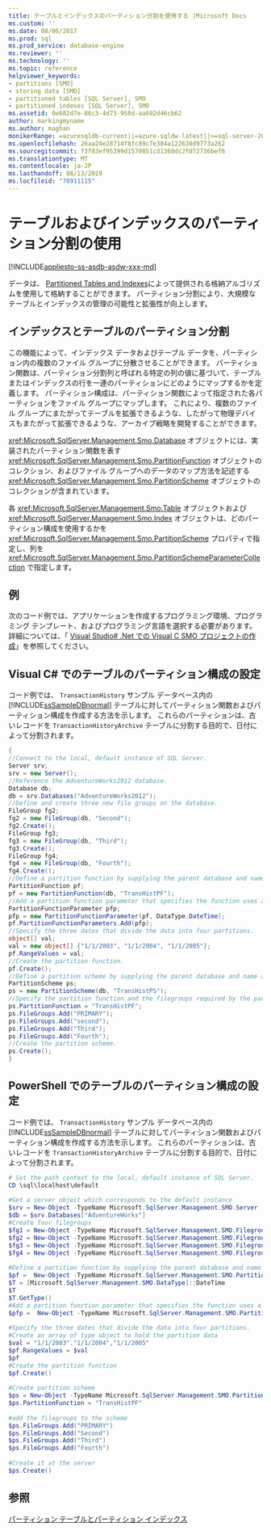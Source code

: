 ```yaml
---
title: テーブルとインデックスのパーティション分割を使用する |Microsoft Docs
ms.custom: ''
ms.date: 08/06/2017
ms.prod: sql
ms.prod_service: database-engine
ms.reviewer: ''
ms.technology: ''
ms.topic: reference
helpviewer_keywords:
- partitions [SMO]
- storing data [SMO]
- partitioned tables [SQL Server], SMO
- partitioned indexes [SQL Server], SMO
ms.assetid: 0e682d7e-86c3-4d73-950d-aa692d46cb62
author: markingmyname
ms.author: maghan
monikerRange: =azuresqldb-current||=azure-sqldw-latest||>=sql-server-2016||=sqlallproducts-allversions||>=sql-server-linux-2017||=azuresqldb-mi-current
ms.openlocfilehash: 26aa24e28714f8fc89c7e384a122638d9773a262
ms.sourcegitcommit: f3f83ef95399d1570851cd1360dc2f072736bef6
ms.translationtype: MT
ms.contentlocale: ja-JP
ms.lasthandoff: 08/13/2019
ms.locfileid: "70911115"
---
```

# <a name="using-table-and-index-partitioning"></a>テーブルおよびインデックスのパーティション分割の使用
[!INCLUDE[appliesto-ss-asdb-asdw-xxx-md](../../../includes/appliesto-ss-asdb-asdw-xxx-md.md)]

  データは、 [Partitioned Tables and Indexes](../../../relational-databases/partitions/partitioned-tables-and-indexes.md)によって提供される格納アルゴリズムを使用して格納することができます。 パーティション分割により、大規模なテーブルとインデックスの管理の可能性と拡張性が向上します。  
  
## <a name="index-and-table-partitioning"></a>インデックスとテーブルのパーティション分割  
 この機能によって、インデックス データおよびテーブル データを、パーティション内の複数のファイル グループに分散させることができます。 パーティション関数は、パーティション分割列と呼ばれる特定の列の値に基づいて、テーブルまたはインデックスの行を一連のパーティションにどのようにマップするかを定義します。 パーティション構成は、パーティション関数によって指定された各パーティションをファイル グループにマップします。 これにより、複数のファイル グループにまたがってテーブルを拡張できるような、したがって物理デバイスもまたがって拡張できるような、アーカイブ戦略を開発することができます。  
  
 <xref:Microsoft.SqlServer.Management.Smo.Database> オブジェクトには、実装されたパーティション関数を表す <xref:Microsoft.SqlServer.Management.Smo.PartitionFunction> オブジェクトのコレクション、およびファイル グループへのデータのマップ方法を記述する <xref:Microsoft.SqlServer.Management.Smo.PartitionScheme> オブジェクトのコレクションが含まれています。  
  
 各 <xref:Microsoft.SqlServer.Management.Smo.Table> オブジェクトおよび <xref:Microsoft.SqlServer.Management.Smo.Index> オブジェクトは、どのパーティション構成を使用するかを <xref:Microsoft.SqlServer.Management.Smo.PartitionScheme> プロパティで指定し、列を <xref:Microsoft.SqlServer.Management.Smo.PartitionSchemeParameterCollection> で指定します。  
  
## <a name="example"></a>例  
 次のコード例では、アプリケーションを作成するプログラミング環境、プログラミング テンプレート、およびプログラミング言語を選択する必要があります。 詳細については、「 [Visual Studio&#35; .Net での Visual C SMO プロジェクトの作成](../../../relational-databases/server-management-objects-smo/how-to-create-a-visual-csharp-smo-project-in-visual-studio-net.md)」を参照してください。  
  
## <a name="setting-up-a-partition-scheme-for-a-table-in-visual-c"></a>Visual C# でのテーブルのパーティション構成の設定  
 コード例では、 `TransactionHistory` サンプル データベース内の [!INCLUDE[ssSampleDBnormal](../../../includes/sssampledbnormal-md.md)] テーブルに対してパーティション関数およびパーティション構成を作成する方法を示します。 これらのパーティションは、古いレコードを `TransactionHistoryArchive` テーブルに分割する目的で、日付によって分割されます。  
  
```csharp  
{   
//Connect to the local, default instance of SQL Server.   
Server srv;   
srv = new Server();   
//Reference the AdventureWorks2012 database.   
Database db;   
db = srv.Databases("AdventureWorks2012");   
//Define and create three new file groups on the database.   
FileGroup fg2;   
fg2 = new FileGroup(db, "Second");   
fg2.Create();   
FileGroup fg3;   
fg3 = new FileGroup(db, "Third");   
fg3.Create();   
FileGroup fg4;   
fg4 = new FileGroup(db, "Fourth");   
fg4.Create();   
//Define a partition function by supplying the parent database and name arguments in the constructor.   
PartitionFunction pf;   
pf = new PartitionFunction(db, "TransHistPF");   
//Add a partition function parameter that specifies the function uses a DateTime range type.   
PartitionFunctionParameter pfp;   
pfp = new PartitionFunctionParameter(pf, DataType.DateTime);   
pf.PartitionFunctionParameters.Add(pfp);   
//Specify the three dates that divide the data into four partitions.   
object[] val;   
val = new object[] {"1/1/2003", "1/1/2004", "1/1/2005"};   
pf.RangeValues = val;   
//Create the partition function.   
pf.Create();   
//Define a partition scheme by supplying the parent database and name arguments in the constructor.   
PartitionScheme ps;   
ps = new PartitionScheme(db, "TransHistPS");   
//Specify the partition function and the filegroups required by the partition scheme.   
ps.PartitionFunction = "TransHistPF";   
ps.FileGroups.Add("PRIMARY");   
ps.FileGroups.Add("second");   
ps.FileGroups.Add("Third");   
ps.FileGroups.Add("Fourth");   
//Create the partition scheme.   
ps.Create();   
}   
```  
  
## <a name="setting-up-a-partition-scheme-for-a-table-in-powershell"></a>PowerShell でのテーブルのパーティション構成の設定  
 コード例では、 `TransactionHistory` サンプル データベース内の [!INCLUDE[ssSampleDBnormal](../../../includes/sssampledbnormal-md.md)] テーブルに対してパーティション関数およびパーティション構成を作成する方法を示します。 これらのパーティションは、古いレコードを `TransactionHistoryArchive` テーブルに分割する目的で、日付によって分割されます。  
  
```powershell  
# Set the path context to the local, default instance of SQL Server.  
CD \sql\localhost\default  
  
#Get a server object which corresponds to the default instance  
$srv = New-Object -TypeName Microsoft.SqlServer.Management.SMO.Server  
$db = $srv.Databases["AdventureWorks"]  
#Create four filegroups  
$fg1 = New-Object -TypeName Microsoft.SqlServer.Management.SMO.Filegroup -argumentlist $db, "First"  
$fg2 = New-Object -TypeName Microsoft.SqlServer.Management.SMO.Filegroup -argumentlist $db, "Second"  
$fg3 = New-Object -TypeName Microsoft.SqlServer.Management.SMO.Filegroup -argumentlist $db, "Third"  
$fg4 = New-Object -TypeName Microsoft.SqlServer.Management.SMO.Filegroup -argumentlist $db, "Fourth"  
  
#Define a partition function by supplying the parent database and name arguments in the constructor.  
$pf =  New-Object -TypeName Microsoft.SqlServer.Management.SMO.PartitionFunction -argumentlist $db, "TransHistPF"  
$T = [Microsoft.SqlServer.Management.SMO.DataType]::DateTime  
$T  
$T.GetType()  
#Add a partition function parameter that specifies the function uses a DateTime range type.  
$pfp =  New-Object -TypeName Microsoft.SqlServer.Management.SMO.PartitionFunctionParameter -argumentlist $pf, $T  
  
#Specify the three dates that divide the data into four partitions.   
#Create an array of type object to hold the partition data  
$val = "1/1/2003"."1/1/2004","1/1/2005"  
$pf.RangeValues = $val  
$pf  
#Create the partition function  
$pf.Create()  
  
#Create partition scheme  
$ps = New-Object -TypeName Microsoft.SqlServer.Management.SMO.PartitionScheme -argumentlist $db, "TransHistPS"  
$ps.PartitionFunction = "TransHistPF"  
  
#add the filegroups to the scheme   
$ps.FileGroups.Add("PRIMARY")  
$ps.FileGroups.Add("Second")  
$ps.FileGroups.Add("Third")  
$ps.FileGroups.Add("Fourth")  
  
#Create it at the server  
$ps.Create()  
```  
  
## <a name="see-also"></a>参照  
 [パーティション テーブルとパーティション インデックス](../../../relational-databases/partitions/partitioned-tables-and-indexes.md)  
  
  
